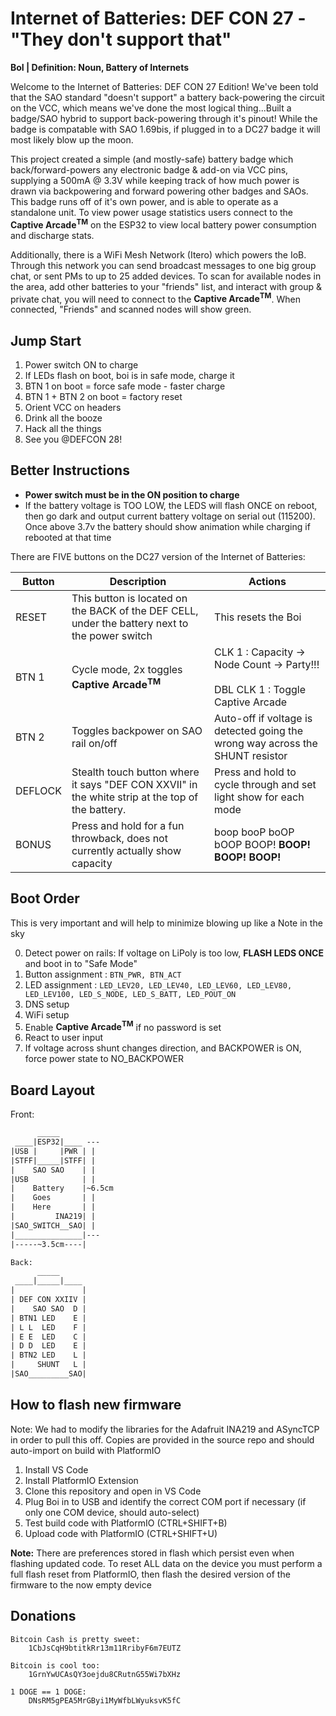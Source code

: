 # Internet of Batteries: DEF CON 27 - "They don't support that"
__BoI | Definition: Noun, Battery of Internets__

Welcome to the Internet of Batteries: DEF CON 27 Edition! We've been told that the SAO standard "doesn't support" a battery back-powering the circuit on the VCC, which means we've done the most logical thing...Built a badge/SAO hybrid to support back-powering through it's pinout! While the badge is compatable with SAO 1.69bis, if plugged in to a DC27 badge it will most likely blow up the moon.

This project created a simple (and mostly-safe) battery badge which back/forward-powers any electronic badge & add-on via VCC pins, supplying a 500mA @ 3.3V while keeping track of how much power is drawn via backpowering and forward powering other badges and SAOs. This badge runs off of it's own power, and is able to operate as a standalone unit. To view power usage statistics users connect to the __Captive Arcade<sup>TM</sup>__ on the ESP32 to view local battery power consumption and discharge stats.

Additionally, there is a WiFi Mesh Network (Itero) which powers the IoB. Through this network you can send broadcast messages to one big group chat, or sent PMs to up to 25 added devices. To scan for available nodes in the area, add other batteries to your "friends" list, and interact with group & private chat, you will need to connect to the __Captive Arcade<sup>TM</sup>__. When connected, "Friends" and scanned nodes will show green. 

## Jump Start

1. Power switch ON to charge
2. If LEDs flash on boot, boi is in safe mode, charge it
3. BTN 1 on boot = force safe mode - faster charge
4. BTN 1 + BTN 2 on boot = factory reset
5. Orient VCC on headers
6. Drink all the booze
7. Hack all the things
8. See you 
@DEFCON 28!

## Better Instructions

- __Power switch must be in the ON position to charge__
- If the battery voltage is TOO LOW, the LEDS will flash ONCE on reboot, then go dark and output current battery voltage on serial out (115200). Once above 3.7v the battery should show animation while charging if rebooted at that time

There are FIVE buttons on the DC27 version of the Internet of Batteries: 

Button | Description | Actions
-|-|-
RESET | This button is located on the BACK of the DEF CELL, under the battery next to the power switch | This resets the Boi
BTN 1 | Cycle mode, 2x toggles __Captive Arcade<sup>TM</sup>__ | CLK 1 : Capacity -> Node Count -> Party!!! <br/><br/>DBL CLK 1 : Toggle Captive Arcade
BTN 2 | Toggles backpower on SAO rail on/off | Auto-off if voltage is detected going the wrong way across the SHUNT resistor
DEFLOCK | Stealth touch button where it says "DEF CON XXVII" in the white strip at the top of the battery. | Press and hold to cycle through and set light show for each mode
BONUS | Press and hold for a fun throwback, does not currently actually show capacity | boop booP boOP bOOP BOOP! __BOOP!__ __BOOP!__ __BOOP!__ 

## Boot Order

This is very important and will help to minimize blowing up like a Note in the sky

0. Detect power on rails: If voltage on LiPoly is too low, __FLASH LEDS ONCE__ and boot in to "Safe Mode"
1. Button assignment  : ```BTN_PWR, BTN_ACT```
1. LED assignment  : ```LED_LEV20, LED_LEV40, LED_LEV60, LED_LEV80, LED_LEV100, LED_S_NODE, LED_S_BATT, LED_POUT_ON```
1. DNS setup
2. WiFi setup
3. Enable __Captive Arcade<sup>TM</sup>__ if no password is set
4. React to user input
5. If voltage across shunt changes direction, and BACKPOWER is ON, force power state to NO_BACKPOWER

## Board Layout

Front:

```txt
      _____
 ____|ESP32|____ ---
|USB |     |PWR | |   
|STFF|_____|STFF| |   
|    SAO SAO    | |	
|USB            | | 
|    Battery    |~6.5cm
|    Goes       | |   
|    Here       | |  
|         INA219| |
|SAO_SWITCH__SAO| |
|_______________|---
|-----~3.5cm----|

Back: 
      _____
 ____|_____|____
|               |
| DEF CON XXIIV |
|    SAO SAO  D |
| BTN1 LED    E |
| L L  LED    F |
| E E  LED    C |
| D D  LED    E |
| BTN2 LED    L |
|     SHUNT   L |
|SAO_________SAO|
```

## How to flash new firmware

Note: We had to modify the libraries for the Adafruit INA219 and ASyncTCP in order to pull this off. Copies are provided in the source repo and should auto-import on build with PlatformIO

1. Install VS Code 
2. Install PlatformIO Extension
3. Clone this repository and open in VS Code
4. Plug Boi in to USB and identify the correct COM port if necessary (if only one COM device, should auto-select)
5. Test build code with PlatformIO (CTRL+SHIFT+B)
6. Upload code with PlatformIO (CTRL+SHIFT+U)

__Note:__ There are preferences stored in flash which persist even when flashing updated code. To reset ALL data on the device you must perform a full flash reset from PlatformIO, then flash the desired version of the firmware to the now empty device

## Donations

```
Bitcoin Cash is pretty sweet:  
    1CbJsCqH9btitkRr13m11RribyF6m7EUTZ

Bitcoin is cool too: 
    1GrnYwUCAsQY3oejdu8CRutnG55Wi7bXHz  

1 DOGE == 1 DOGE: 
    DNsRM5gPEA5MrGByi1MyWfbLWyuksvK5fC    
```